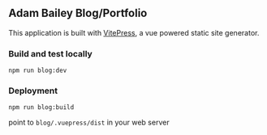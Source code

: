 ## Adam Bailey Blog/Portfolio
This application is built with [VitePress](https://vitepress.dev/), a vue powered static site generator.
### Build and test locally
`npm run blog:dev`

### Deployment
`npm run blog:build`

point to `blog/.vuepress/dist` in your web server